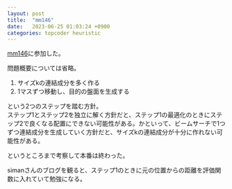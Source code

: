 ```yaml
---
layout: post
title:  "mm146"
date:   2023-06-25 01:03:24 +0900
categories: topcoder heuristic
---
```


[mm146](https://www.topcoder.com/challenges/9e14555a-a853-4137-8902-cd118f7ea5dc)に参加した。  

問題概要については省略。  

1. サイズkの連結成分を多く作る
1. 1マスずつ移動し、目的の盤面を生成する

という2つのステップを踏む方針。  
ステップ1とステップ2を独立に解く方針だと、ステップ1の最適化のときにステップ2で良くなる配置にできない可能性がある。かといって、ビームサーチで1つずつ連結成分を生成していく方針だと、サイズkの連結成分が十分に作れない可能性がある。

というところまで考察して本番は終わった。

simanさんのブログを観ると、ステップ1のときに元の位置からの距離を評価関数に入れていて勉強になる。
